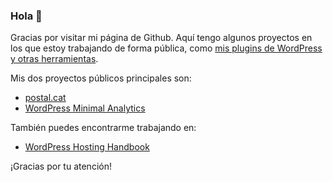 ### Hola 👋

Gracias por visitar mi página de Github. Aquí tengo algunos proyectos en los que estoy trabajando de forma pública, como [mis plugins de WordPress y otras herramientas](https://www.javiercasares.com/proyectos/).

Mis dos proyectos públicos principales son:

* [postal.cat](https://github.com/javiercasares/postal.cat)
* [WordPress Minimal Analytics](https://github.com/javiercasares/minimal-analytics)

También puedes encontrarme trabajando en:

* [WordPress Hosting Handbook](https://github.com/WordPress/hosting-handbook)

¡Gracias por tu atención! 
